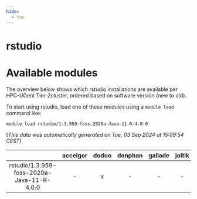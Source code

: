 ```yaml
---
hide:
  - toc
---
```


rstudio
=======

# Available modules


The overview below shows which rstudio installations are available per HPC-UGent Tier-2cluster, ordered based on software version (new to old).

To start using rstudio, load one of these modules using a `module load` command like:

```shell
module load rstudio/1.3.959-foss-2020a-Java-11-R-4.0.0
```

*(This data was automatically generated on Tue, 03 Sep 2024 at 15:09:54 CEST)*  

| |accelgor|doduo|donphan|gallade|joltik|shinx|skitty|
| :---: | :---: | :---: | :---: | :---: | :---: | :---: | :---: |
|rstudio/1.3.959-foss-2020a-Java-11-R-4.0.0|-|x|-|-|-|-|-|
